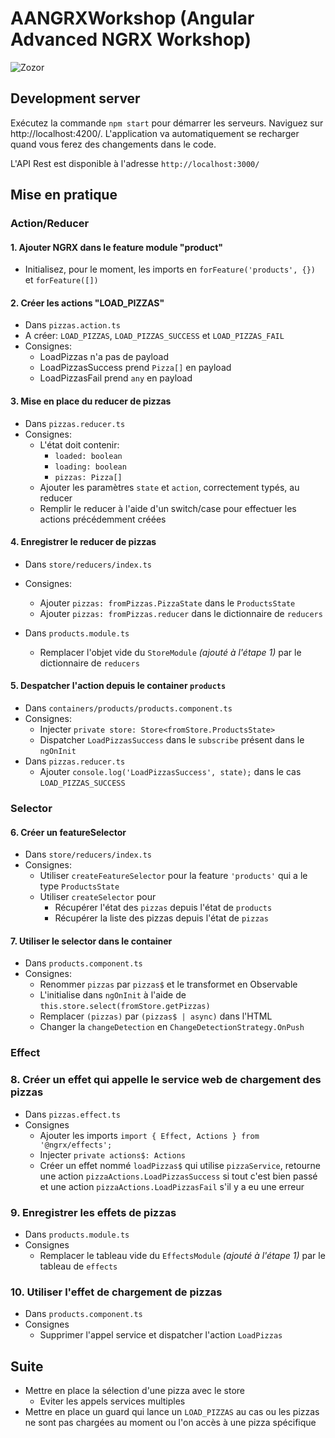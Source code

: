 # AANGRXWorkshop (Angular Advanced NGRX Workshop)

![Zozor](https://avatars0.githubusercontent.com/u/16272733?s=200&v=4)

## Development server

Exécutez la commande `npm start` pour démarrer les serveurs.
Naviguez sur http://localhost:4200/. L'application va automatiquement se recharger quand vous ferez des changements dans le code.

L'API Rest est disponible à l'adresse `http://localhost:3000/`

## Mise en pratique

### Action/Reducer

#### 1. Ajouter NGRX dans le feature module "product" ####
* Initialisez, pour le moment, les imports en `forFeature('products', {})` et `forFeature([])`

#### 2. Créer les actions "LOAD_PIZZAS" ####
* Dans `pizzas.action.ts`
* A créer: `LOAD_PIZZAS`, `LOAD_PIZZAS_SUCCESS` et `LOAD_PIZZAS_FAIL`
* Consignes:
    * LoadPizzas n'a pas de payload
    * LoadPizzasSuccess prend `Pizza[]` en payload
    * LoadPizzasFail prend `any` en payload

#### 3. Mise en place du reducer de pizzas ####
* Dans `pizzas.reducer.ts`
* Consignes:
    * L'état doit contenir:
        * `loaded: boolean`
        * `loading: boolean`
        * `pizzas: Pizza[]`
    * Ajouter les paramètres `state` et `action`, correctement typés, au reducer
    * Remplir le reducer à l'aide d'un switch/case pour effectuer les actions précédemment créées

#### 4. Enregistrer le reducer de pizzas ####
* Dans `store/reducers/index.ts`
* Consignes:
    * Ajouter `pizzas: fromPizzas.PizzaState` dans le `ProductsState`
    * Ajouter `pizzas: fromPizzas.reducer` dans le dictionnaire de `reducers`

* Dans `products.module.ts`
    * Remplacer l'objet vide du `StoreModule` *(ajouté à l'étape 1)* par le dictionnaire de `reducers`

#### 5. Despatcher l'action depuis le container `products` ####
* Dans `containers/products/products.component.ts`
* Consignes:
    * Injecter `private store: Store<fromStore.ProductsState>`
    * Dispatcher `LoadPizzasSuccess` dans le `subscribe` présent dans le `ngOnInit`
* Dans `pizzas.reducer.ts`
    * Ajouter `console.log('LoadPizzasSuccess', state);` dans le cas `LOAD_PIZZAS_SUCCESS`

### Selector

#### 6. Créer un featureSelector
* Dans `store/reducers/index.ts`
* Consignes:
    * Utiliser `createFeatureSelector` pour la feature `'products'` qui a le type `ProductsState`
    * Utiliser `createSelector` pour
        * Récupérer l'état des `pizzas` depuis l'état de `products`
        * Récupérer la liste des pizzas depuis l'état de `pizzas`

#### 7. Utiliser le selector dans le container
* Dans `products.component.ts`
* Consignes:
    * Renommer `pizzas` par `pizzas$` et le transformet en Observable
    * L'initialise dans `ngOnInit` à l'aide de `this.store.select(fromStore.getPizzas)`
    * Remplacer `(pizzas)` par `(pizzas$ | async)` dans l'HTML
    * Changer la `changeDetection` en `ChangeDetectionStrategy.OnPush`

### Effect

### 8. Créer un effet qui appelle le service web de chargement des pizzas
* Dans `pizzas.effect.ts`
* Consignes
    * Ajouter les imports `import { Effect, Actions } from '@ngrx/effects';`
    * Injecter `private actions$: Actions`
    * Créer un effet nommé `loadPizzas$` qui utilise `pizzaService`, retourne une action `pizzaActions.LoadPizzasSuccess` si tout c'est bien passé et une action `pizzaActions.LoadPizzasFail` s'il y a eu une erreur

### 9. Enregistrer les effets de pizzas
* Dans `products.module.ts`
* Consignes
    * Remplacer le tableau vide du `EffectsModule` *(ajouté à l'étape 1)* par le tableau de `effects`

### 10. Utiliser l'effet de chargement de pizzas
* Dans `products.component.ts`
* Consignes
    * Supprimer l'appel service et dispatcher l'action `LoadPizzas`


## Suite
* Mettre en place la sélection d'une pizza avec le store
    * Eviter les appels services multiples
* Mettre en place un guard qui lance un `LOAD_PIZZAS` au cas ou les pizzas ne sont pas chargées au moment ou l'on accès à une pizza spécifique
